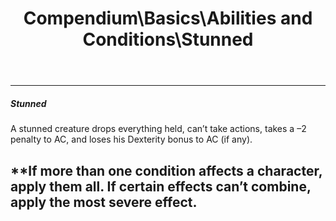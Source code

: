 ﻿---
lang: en
aliases: [Stunned]
title: Compendium\Basics\Abilities and Conditions\Stunned
tag: Conditions
---

---
##### Stunned

A stunned creature drops everything held, can’t take actions, takes a –2 penalty to AC, and loses his Dexterity bonus to AC (if any).

**If more than one condition affects a character, apply them all. If certain effects can’t combine, apply the most severe effect.
<br><br>
---

